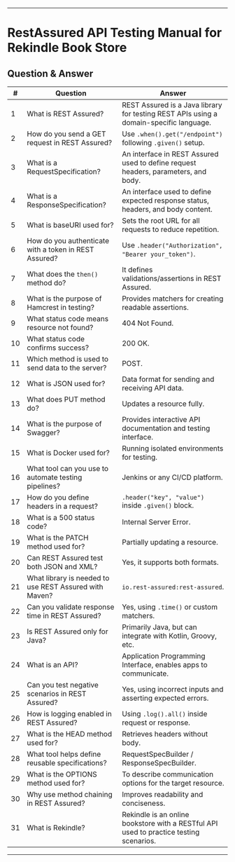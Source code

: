 

---

# RestAssured API Testing Manual for Rekindle Book Store


## Question & Answer

| #  | Question                                    | Answer                                                                                                                                         |
|----|---------------------------------------------|------------------------------------------------------------------------------------------------------------------------------------------------|
| 1  | What is REST Assured?                       | REST Assured is a Java library for testing REST APIs using a domain-specific language.                                                           |
| 2  | How do you send a GET request in REST Assured? | Use `.when().get("/endpoint")` following `.given()` setup.                                                                                       |
| 3  | What is a RequestSpecification?             | An interface in REST Assured used to define request headers, parameters, and body.                                                               |
| 4  | What is a ResponseSpecification?            | An interface used to define expected response status, headers, and body content.                                                                |
| 5  | What is baseURI used for?                   | Sets the root URL for all requests to reduce repetition.                                                                                        |
| 6  | How do you authenticate with a token in REST Assured? | Use `.header("Authorization", "Bearer your_token")`.                                                                                             |
| 7  | What does the `then()` method do?           | It defines validations/assertions in REST Assured.                                                                                                |
| 8  | What is the purpose of Hamcrest in testing?  | Provides matchers for creating readable assertions.                                                                                             |
| 9  | What status code means resource not found?  | 404 Not Found.                                                                                                                                  |
| 10 | What status code confirms success?          | 200 OK.                                                                                                                                         |
| 11 | Which method is used to send data to the server? | POST.                                                                                                                                          |
| 12 | What is JSON used for?                      | Data format for sending and receiving API data.                                                                                                 |
| 13 | What does PUT method do?                    | Updates a resource fully.                                                                                                                       |
| 14 | What is the purpose of Swagger?             | Provides interactive API documentation and testing interface.                                                                                  |
| 15 | What is Docker used for?                    | Running isolated environments for testing.                                                                                                      |
| 16 | What tool can you use to automate testing pipelines? | Jenkins or any CI/CD platform.                                                                                                                   |
| 17 | How do you define headers in a request?     | `.header("key", "value")` inside `.given()` block.                                                                                                |
| 18 | What is a 500 status code?                  | Internal Server Error.                                                                                                                           |
| 19 | What is the PATCH method used for?          | Partially updating a resource.                                                                                                                  |
| 20 | Can REST Assured test both JSON and XML?    | Yes, it supports both formats.                                                                                                                  |
| 21 | What library is needed to use REST Assured with Maven? | `io.rest-assured:rest-assured`.                                                                                                                  |
| 22 | Can you validate response time in REST Assured? | Yes, using `.time()` or custom matchers.                                                                                                        |
| 23 | Is REST Assured only for Java?              | Primarily Java, but can integrate with Kotlin, Groovy, etc.                                                                                     |
| 24 | What is an API?                             | Application Programming Interface, enables apps to communicate.                                                                                 |
| 25 | Can you test negative scenarios in REST Assured? | Yes, using incorrect inputs and asserting expected errors.                                                                                     |
| 26 | How is logging enabled in REST Assured?     | Using `.log().all()` inside request or response.                                                                                                 |
| 27 | What is the HEAD method used for?           | Retrieves headers without body.                                                                                                                  |
| 28 | What tool helps define reusable specifications? | RequestSpecBuilder / ResponseSpecBuilder.                                                                                                       |
| 29 | What is the OPTIONS method used for?        | To describe communication options for the target resource.                                                                                      |
| 30 | Why use method chaining in REST Assured?    | Improves readability and conciseness.                                                                                                            |
| 31 | What is Rekindle?                           | Rekindle is an online bookstore with a RESTful API used to practice testing scenarios.                                                           |

---
